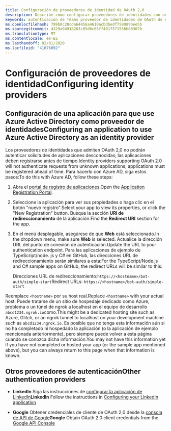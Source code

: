 ```yaml
---
title: Configuración de proveedores de identidad de OAuth 2,0
description: Describe cómo configurar proveedores de identidades con un enfoque en Azure AD.
keywords: autenticación de Teams proveedor de identidades de OAuth de AAD
ms.openlocfilehash: 799b0c20cda64456a4610acbdbedf758989bee55
ms.sourcegitcommit: 4329a94918263c85d6c65ff401f571556b80307b
ms.translationtype: MT
ms.contentlocale: es-ES
ms.lasthandoff: 02/01/2020
ms.locfileid: "41676092"
---
```

# <a name="configuring-identity-providers"></a><span data-ttu-id="cc786-104">Configuración de proveedores de identidad</span><span class="sxs-lookup"><span data-stu-id="cc786-104">Configuring identity providers</span></span>

## <a name="configuring-an-application-to-use-azure-active-directory-as-an-identity-provider"></a><span data-ttu-id="cc786-105">Configuración de una aplicación para que use Azure Active Directory como proveedor de identidades</span><span class="sxs-lookup"><span data-stu-id="cc786-105">Configuring an application to use Azure Active Directory as an identity provider</span></span>

<span data-ttu-id="cc786-106">Los proveedores de identidades que admiten OAuth 2,0 no podrán autenticar solicitudes de aplicaciones desconocidas; las aplicaciones deben registrarse antes de tiempo.</span><span class="sxs-lookup"><span data-stu-id="cc786-106">Identity providers supporting OAuth 2.0 will not authenticate requests from unknown applications; applications must be registered ahead of time.</span></span> <span data-ttu-id="cc786-107">Para hacerlo con Azure AD, siga estos pasos:</span><span class="sxs-lookup"><span data-stu-id="cc786-107">To do this with Azure AD, follow these steps:</span></span>

1. <span data-ttu-id="cc786-108">Abra el [portal de registro de aplicaciones](https://ms.portal.azure.com/#blade/Microsoft_AAD_RegisteredApps/ApplicationsListBlade).</span><span class="sxs-lookup"><span data-stu-id="cc786-108">Open the [Application Registration Portal](https://ms.portal.azure.com/#blade/Microsoft_AAD_RegisteredApps/ApplicationsListBlade).</span></span>

2. <span data-ttu-id="cc786-109">Seleccione la aplicación para ver sus propiedades o haga clic en el botón "nuevo registro".</span><span class="sxs-lookup"><span data-stu-id="cc786-109">Select your app to view its properties, or click the "New Registration" button.</span></span> <span data-ttu-id="cc786-110">Busque la sección **URI de redireccionamiento** de la aplicación.</span><span class="sxs-lookup"><span data-stu-id="cc786-110">Find the **Redirect URI** section for the app.</span></span>

3. <span data-ttu-id="cc786-111">En el menú desplegable, asegúrese de que **Web** está seleccionado.</span><span class="sxs-lookup"><span data-stu-id="cc786-111">In the dropdown menu, make sure **Web** is selected.</span></span> <span data-ttu-id="cc786-112">Actualice la dirección URL del punto de conexión de autenticación.</span><span class="sxs-lookup"><span data-stu-id="cc786-112">Update the URL to your authentication endpoint.</span></span> <span data-ttu-id="cc786-113">Para las aplicaciones de ejemplo de TypeScript/node. js y C# en GitHub, las direcciones URL de redireccionamiento serán similares a esta:</span><span class="sxs-lookup"><span data-stu-id="cc786-113">For the TypeScript/Node.js and C# sample apps on GitHub, the redirect URLs will be similar to this:</span></span>

    <span data-ttu-id="cc786-114">Direcciones URL de redireccionamiento:`https://<hostname>/bot-auth/simple-start`</span><span class="sxs-lookup"><span data-stu-id="cc786-114">Redirect URLs: `https://<hostname>/bot-auth/simple-start`</span></span>

<span data-ttu-id="cc786-115">Reemplace `<hostname>` por su host real.</span><span class="sxs-lookup"><span data-stu-id="cc786-115">Replace `<hostname>` with your actual host.</span></span> <span data-ttu-id="cc786-116">Puede tratarse de un sitio de hospedaje dedicado como Azure, problema o un túnel de ngrok a localhost en el equipo de desarrollo `abcd1234.ngrok.io`como.</span><span class="sxs-lookup"><span data-stu-id="cc786-116">This might be a dedicated hosting site such as Azure, Glitch, or an ngrok tunnel to localhost on your development machine such as `abcd1234.ngrok.io`.</span></span> <span data-ttu-id="cc786-117">Es posible que no tenga esta información aún si no ha completado ni hospedado la aplicación (o la aplicación de ejemplo mencionada anteriormente), pero siempre puede volver a esta página cuando se conozca dicha información.</span><span class="sxs-lookup"><span data-stu-id="cc786-117">You may not have this information yet if you have not completed or hosted your app (or the sample app mentioned above), but you can always return to this page when that information is known.</span></span>

## <a name="other-authentication-providers"></a><span data-ttu-id="cc786-118">Otros proveedores de autenticación</span><span class="sxs-lookup"><span data-stu-id="cc786-118">Other authentication providers</span></span>

* <span data-ttu-id="cc786-119">**LinkedIn** Siga las instrucciones de [configurar la aplicación de LinkedIn](https://developer.linkedin.com/docs/oauth2)</span><span class="sxs-lookup"><span data-stu-id="cc786-119">**LinkedIn** Follow the instructions in [Configuring your LinkedIn application](https://developer.linkedin.com/docs/oauth2)</span></span>

* <span data-ttu-id="cc786-120">**Google** Obtener credenciales de cliente de OAuth 2,0 desde la [consola de API de Google](https://console.developers.google.com/)</span><span class="sxs-lookup"><span data-stu-id="cc786-120">**Google** Obtain OAuth 2.0 client credentials from the [Google API Console](https://console.developers.google.com/)</span></span>
